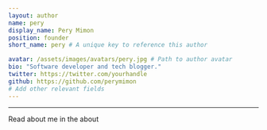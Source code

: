 ```yaml
---
layout: author
name: pery
display_name: Pery Mimon
position: founder
short_name: pery # A unique key to reference this author

avatar: /assets/images/avatars/pery.jpg # Path to author avatar
bio: "Software developer and tech blogger."
twitter: https://twitter.com/yourhandle
github: https://github.com/perymimon
# Add other relevant fields
---
```

---
Read about me in the about

